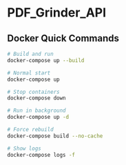 # PDF_Grinder_API

## Docker Quick Commands

```bash
# Build and run
docker-compose up --build

# Normal start
docker-compose up

# Stop containers
docker-compose down

# Run in background
docker-compose up -d

# Force rebuild
docker-compose build --no-cache

# Show logs
docker-compose logs -f
